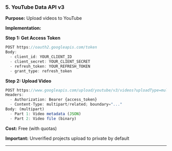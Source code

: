 ### 5. YouTube Data API v3

**Purpose:** Upload videos to YouTube

**Implementation:**

**Step 1: Get Access Token**
```javascript
POST https://oauth2.googleapis.com/token
Body:
  - client_id: YOUR_CLIENT_ID
  - client_secret: YOUR_CLIENT_SECRET
  - refresh_token: YOUR_REFRESH_TOKEN
  - grant_type: refresh_token
```

**Step 2: Upload Video**
```javascript
POST https://www.googleapis.com/upload/youtube/v3/videos?uploadType=multipart&part=snippet,status
Headers:
  - Authorization: Bearer {access_token}
  - Content-Type: multipart/related; boundary="..."
Body: (multipart)
  - Part 1: Video metadata (JSON)
  - Part 2: Video file (binary)
```

**Cost:** Free (with quotas)

**Important:** Unverified projects upload to private by default

---
